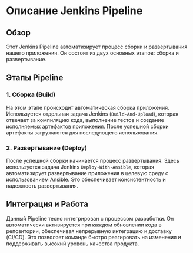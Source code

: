 # Описание Jenkins Pipeline

## Обзор
Этот Jenkins Pipeline автоматизирует процесс сборки и развертывания нашего приложения. Он состоит из двух основных этапов: сборка и развертывание.

## Этапы Pipeline

### 1. Сборка (Build)
На этом этапе происходит автоматическая сборка приложения. Используется отдельная задача Jenkins (`Build-And-Upload`), которая отвечает за компиляцию кода, выполнение тестов и создание исполняемых артефактов приложения. После успешной сборки артефакты загружаются для последующего использования.

### 2. Развертывание (Deploy)
После успешной сборки начинается процесс развертывания. Здесь используется задача Jenkins `Deploy-With-Ansible`, которая автоматизирует развертывание приложения в целевую среду с использованием Ansible. Это обеспечивает консистентность и надежность развертывания.

## Интеграция и Работа
Данный Pipeline тесно интегрирован с процессом разработки. Он автоматически активируется при каждом обновлении кода в репозитории, обеспечивая непрерывную интеграцию и доставку (CI/CD). Это позволяет команде быстро реагировать на изменения и поддерживать высокий уровень качества продукта.
